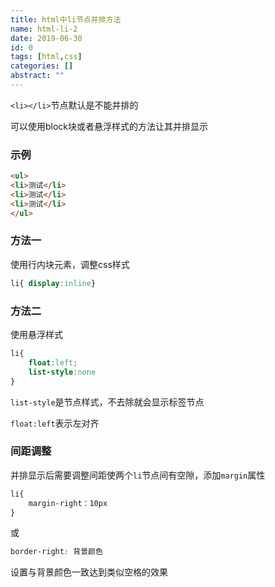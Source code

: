 ```yaml
---
title: html中li节点并排方法
name: html-li-2
date: 2019-06-30
id: 0
tags: [html,css]
categories: []
abstract: ""
---
```



`<li></li>`节点默认是不能并排的

可以使用block块或者悬浮样式的方法让其并排显示

<!--more-->

### 示例

```html
<ul> 
<li>测试</li> 
<li>测试</li> 
<li>测试</li> 
</ul> 
```



### 方法一

使用行内块元素，调整css样式

```css
li{ display:inline}
```

### 方法二

使用悬浮样式

```css
li{ 
    float:left; 
    list-style:none
}
```

`list-style`是节点样式，不去除就会显示标签节点

`float:left`表示左对齐

### 间距调整

并排显示后需要调整间距使两个`li`节点间有空隙，添加`margin`属性

```css
li{
    margin-right：10px
}
```

或

```css
border-right: 背景颜色
```

设置与背景颜色一致达到类似空格的效果